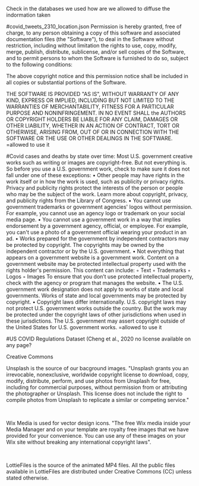Check in the databases we used how are we allowed to diffuse the indormation taken

#covid_tweets_2310_location.json
Permission is hereby granted, free of charge, to any person obtaining a copy of this software and associated documentation files (the "Software"), to deal in the Software without restriction, including without limitation the rights to use, copy, modify, merge, publish, distribute, sublicense, and/or sell copies of the Software, and to permit persons to whom the Software is furnished to do so, subject to the following conditions:

The above copyright notice and this permission notice shall be included in all
copies or substantial portions of the Software.

THE SOFTWARE IS PROVIDED "AS IS", WITHOUT WARRANTY OF ANY KIND, EXPRESS OR
IMPLIED, INCLUDING BUT NOT LIMITED TO THE WARRANTIES OF MERCHANTABILITY,
FITNESS FOR A PARTICULAR PURPOSE AND NONINFRINGEMENT. IN NO EVENT SHALL the
AUTHORS OR COPYRIGHT HOLDERS BE LIABLE FOR ANY CLAIM, DAMAGES OR OTHER
LIABILITY, WHETHER IN AN ACTION OF CONTRACT, TORT OR OTHERWISE, ARISING FROM,
OUT OF OR IN CONNECTION WITH THE SOFTWARE OR THE USE OR OTHER DEALINGS IN THE SOFTWARE.
=allowed to use it 


#Covid cases and deaths by state over time: 
Most U.S. government creative works such as writing or images are copyright-free. But not everything is. So before you use a U.S. government work, check to make sure it does not fall under one of these exceptions:
	•	Other people may have rights in the work itself or in how the work is used, such as publicity or privacy rights. Privacy and publicity rights protect the interests of the person or people who may be the subject of the work. Learn more about copyright, privacy, and publicity rights from the Library of Congress.
	•	You cannot use government trademarks or government agencies' logos without permission. For example, you cannot use an agency logo or trademark on your social media page.
	•	You cannot use a government work in a way that implies endorsement by a government agency, official, or employee. For example, you can't use a photo of a government official wearing your product in an ad.
	•	Works prepared for the government by independent contractors may be protected by copyright. The copyrights may be owned by the independent contractor or by the U.S. government.
	•	Not everything that appears on a government website is a government work. Content on a government website may be protected intellectual property used with the rights holder's permission. This content can include:
	◦	Text
	◦	Trademarks
	◦	Logos
	◦	Images
To ensure that you don’t use protected intellectual property, check with the agency or program that manages the website.
	•	The U.S. government work designation does not apply to works of state and local governments. Works of state and local governments may be protected by copyright.
	•	Copyright laws differ internationally. U.S. copyright laws may not protect U.S. government works outside the country. But the work may be protected under the copyright laws of other jurisdictions when used in these jurisdictions. The U.S. government may assert copyright outside of the United States for U.S. government works.
=allowed to use it 

#US COVID Regulations Dataset (Cheng et al., 2020
no license available on any page?

Creative Commons 
​

Unsplash is the source of our bacground images. "Unsplash grants you an irrevocable, nonexclusive, worldwide copyright license to download, copy, modify, distribute, perform, and use photos from Unsplash for free, including for commercial purposes, without permission from or attributing the photographer or Unsplash. This license does not include the right to compile photos from Unsplash to replicate a similar or competing service."

​

Wix Media is used for vector design icons. "The free Wix media inside your Media Manager and on your template are royalty free images that we have provided for your convenience. You can use any of these images on your Wix site without breaking any international copyright laws".

​

LottieFiles is the source of the animated MP4 files. All the public files available in LottieFiles are distributed under Creative Commons (CC) unless stated otherwise.
